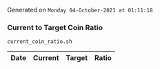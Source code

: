 Generated on `Monday 04-October-2021 at 01:11:18`

### Current to Target Coin Ratio
`current_coin_ratio.sh`

Date|Current|Target|Ratio
---|---|---|---
